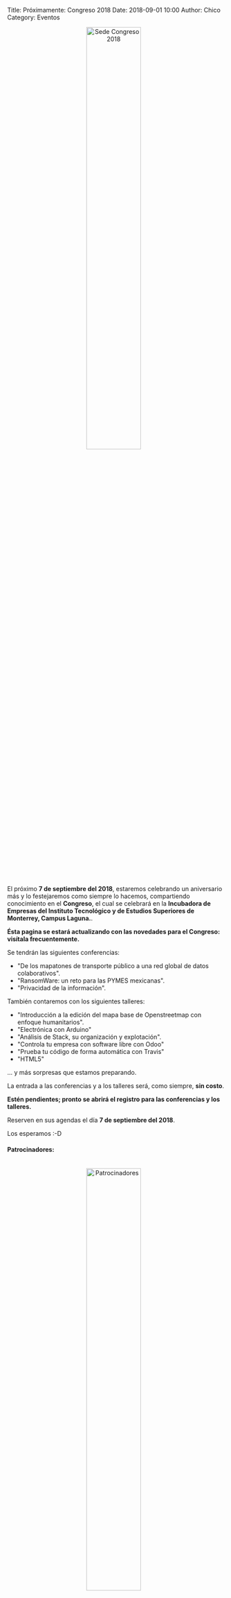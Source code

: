 Title: Próximamente: Congreso 2018
Date: 2018-09-01 10:00
Author:  Chico
Category: Eventos

<center>
<img class="img-responsive" style="width:50%;height:auto;margin-right:12px;" src="{attach}2018-09-07-congreso/logoTecInstituto_new.png" alt="Sede Congreso 2018" width="325" height="250">
</center>

<br />

<!-- break -->

El próximo **7 de septiembre del 2018**, estaremos celebrando un aniversario más y lo festejaremos como siempre lo hacemos, compartiendo conocimiento en el **Congreso**, el cual se celebrará en la **Incubadora de Empresas del Instituto Tecnológico y de Estudios Superiores de Monterrey, Campus Laguna.**.

**Ésta pagina se estará actualizando con las novedades para el Congreso: visítala frecuentemente.**

Se tendrán las siguientes conferencias:

* "De los mapatones de transporte público a una red global de datos colaborativos".
* "RansomWare: un reto para las PYMES mexicanas".
* "Privacidad de la información".

También contaremos con los siguientes talleres:

* "Introducción a la edición del mapa base de Openstreetmap con enfoque humanitarios".
* "Electrónica con Arduino"
* "Análisis de Stack, su organización y explotación".
* "Controla tu empresa con software libre con Odoo"
* "Prueba tu código de forma automática con Travis"
* "HTML5"

... y más sorpresas que estamos preparando.

La entrada a las conferencias y a los talleres será, como siempre, **sin costo**.

**Estén pendientes; pronto se abrirá el registro para las conferencias y los talleres.**

Reserven en sus agendas el día **7 de septiembre del 2018**.

Los esperamos :-D

#### Patrocinadores:
<br />

<center>
<img class="img-responsive" style="width:50%;height:auto;margin-right:12px;" src="{attach}2018-09-07-congreso/Patrocinadores.png" alt="Patrocinadores" width="325" height="250">
</center>

<center>
<img class="img-responsive" style="width:50%;height:auto;margin-right:12px;" src="{attach}2018-09-07-congreso/Patrocinadores2.png" alt="Más patrocinadores" width="325" height="250">
</center>
